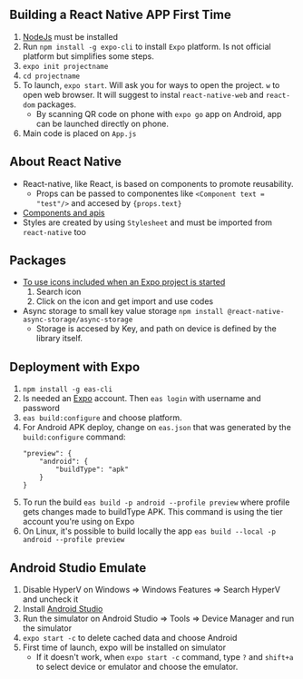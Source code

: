 ## Building a React Native APP First Time

1. [NodeJs](https://nodejs.org/en) must be installed
2. Run `npm install -g expo-cli` to install `Expo` platform. Is not official platform but simplifies some steps.
3. `expo init projectname`
4. `cd projectname`
5. To launch, `expo start`. Will ask you for ways to open the project. `w` to open web browser. It will suggest to instal `react-native-web` and `react-dom` packages.
    - By scanning QR code on phone with `expo go` app on Android, app can be launched directly on phone.
6. Main code is placed on `App.js`

## About React Native
- React-native, like React, is based on components to promote reusability.
    - Props can be passed to componentes like `<Component text = "test"/>` and accesed by `{props.text}`
- [Components and apis](https://reactnative.dev/docs/components-and-apis)
- Styles are created by using `Stylesheet` and must be imported from `react-native` too

## Packages
- [To use icons included when an Expo project is started](https://icons.expo.fyi/)
    1. Search icon
    2. Click on the icon and get import and use codes
- Async storage to small key value storage `npm install @react-native-async-storage/async-storage`
    - Storage is accesed by Key, and path on device is defined by the library itself.

## Deployment with Expo
1. `npm install -g eas-cli`
2. Is needed an [Expo](https://expo.dev/) account. Then `eas login` with username and password
3. `eas build:configure` and choose platform. 
4. For Android APK deploy, change on `eas.json` that was generated by the `build:configure` command:  
    ```
    "preview": {
        "android": {
            "buildType": "apk"
        }
    }
    ```
5. To run the build `eas build -p android --profile preview` where profile gets changes made to buildType APK.
    This command is using the tier account you're using on Expo
6. On Linux, it's possible to build locally the app `eas build --local -p android --profile preview`

## Android Studio Emulate
1. Disable HyperV on Windows => Windows Features => Search HyperV and uncheck it
2. Install [Android Studio](https://developer.android.com/studio)
3. Run the simulator on Android Studio => Tools => Device Manager and run the simulator
4. `expo start -c` to delete cached data and choose Android
5. First time of launch, expo will be installed on simulator
    - If it doesn't work, when `expo start -c` command, type `?` and `shift+a` to select device or emulator and choose the emulator.